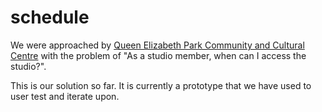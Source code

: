 # schedule

We were approached by [Queen Elizabeth Park Community and Cultural Centre](http://www.oakville.ca/culturerec/queen-elizabeth-park-community-cultural-centre.html) with the problem of "As a studio	member,	when can I access the studio?".

This is our solution so far. It is currently a prototype that we have used to user test and iterate upon.
